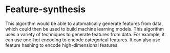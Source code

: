# Feature-synthesis
This algorithm would be able to automatically generate features from data, which could then be used to build machine learning models.
This algorithm uses a variety of techniques to generate features from data. For example, it can use one-hot encoding to encode categorical features. It can also use feature hashing to encode high-dimensional features.

